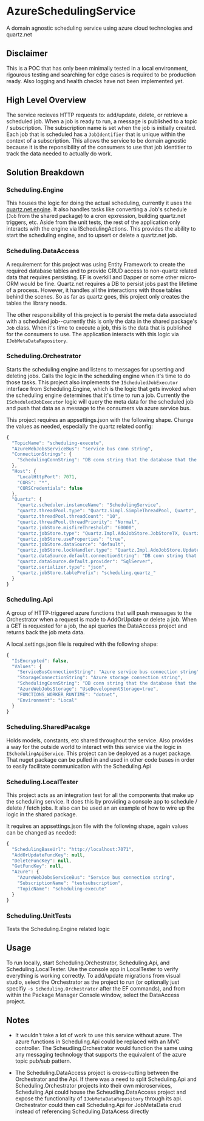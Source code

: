 # AzureSchedulingService
A domain agnostic scheduling service using azure cloud technologies and quartz.net

## Disclaimer
This is a POC that has only been minimally tested in a local environment, rigourous testing and searching for edge cases is required to be production ready. Also logging and health checks have not been implemented yet.

## High Level Overview
The service recieves HTTP requests to: add/update, delete, or retrieve a scheduled job. When a job is ready to run, a message is published to a topic / subscription. The subscription name is set when the job is initially created. Each job that is scheduled has a `JobIdentifier` that is unique within the context of a subscription. This allows the service to be domain agnostic because it is the reponsibility of the consumers to use that job identitier to track the data needed to actually do work.

## Solution Breakdown

### Scheduling.Engine
This houses the logic for doing the actual scheduling, currently it uses the [quartz.net engine](https://github.com/quartznet/quartznet). It also handles tasks like converting a Job's schedule (`Job` from the shared package) to a cron epxression, building quartz.net triggers, etc. Aside from the unit tests, the rest of the application only interacts with the engine via ISchedulingActions. This provides the ability to start the scheduling engine, and to upsert or delete a quartz.net job.

### Scheduling.DataAccess
A requirement for this project was using Entity Framework to create the required database tables and to provide CRUD access to non-quartz related data that requires persisting. EF is overkill and Dapper or some other micro-ORM would be fine. Quartz.net requires a DB to persist jobs past the lifetime of a process. However, it handles all the interactions with those tables behind the scenes. So as far as quartz goes, this project only creates the tables the library needs. 

The other responsibility of this project is to persist the meta data associated with a scheduled job--currently this is only the data in the shared package's `Job` class. When it's time to execute a job, this is the data that is published for the consumers to use. The application interacts with this logic via `IJobMetaDataRepository`.

### Scheduling.Orchestrator
Starts the scheduling engine and listens to messages for upserting and deleting jobs. Calls the logic in the scheduling engine when it's time to do those tasks. This project also implements the `IScheduledJobExecutor` interface from Scheduling.Engine, which is the logic that gets invoked when the scheduling engine determines that it's time to run a job. Currently the `IScheduledJobExecutor` logic will query the meta data for the scheduled job and push that data as a message to the consumers via azure service bus.

This project requires an appsettings.json with the following shape. Change the values as needed, especially the quartz related config:
```javascript
{
  "TopicName": "scheduling-execute",
  "AzureWebJobsServiceBus": "service bus conn string",
  "ConnectionStrings": {
    "SchedulingConnString": "DB conn string that the database that the data access logic uses"
  },
  "Host": {
    "LocalHttpPort": 7071,
    "CORS": "*",
    "CORSCredentials": false
  },
  "Quartz": {
    "quartz.scheduler.instanceName": "SchedulingService",
    "quartz.threadPool.type": "Quartz.Simpl.SimpleThreadPool, Quartz",
    "quartz.threadPool.threadCount": "10",
    "quartz.threadPool.threadPriority": "Normal",
    "quartz.jobStore.misfireThreshold": "60000",
    "quartz.jobStore.type": "Quartz.Impl.AdoJobStore.JobStoreTX, Quartz",
    "quartz.jobStore.useProperties": "true",
    "quartz.jobStore.dataSource": "default",
    "quartz.jobStore.lockHandler.type": "Quartz.Impl.AdoJobStore.UpdateLockRowSemaphore, Quartz",
    "quartz.dataSource.default.connectionString": "DB conn string that the database that the data access logic uses",
    "quartz.dataSource.default.provider": "SqlServer",
    "quartz.serializer.type": "json",
    "quartz.jobStore.tablePrefix": "scheduling.quartz_"
  }
}
```
### Scheduling.Api
A group of HTTP-triggered azure functions that will push messages to the Orchestrator when a request is made to AddOrUpdate or delete a job. When a GET is requested for a job, the api queries the DataAccess project and returns back the job meta data.

A local.settings.json file is required with the following shape:
```javascript
{
  "IsEncrypted": false,
  "Values": {
    "ServiceBusConnectionString": "Azure service bus connection string",
    "StorageConnectionString": "Azure storage connection string",
    "SchedulingConnString": "DB conn string that the database that the data access logic uses",
    "AzureWebJobsStorage": "UseDevelopmentStorage=true",
    "FUNCTIONS_WORKER_RUNTIME": "dotnet",
    "Environment": "Local"
  }
}
```

### Scheduling.SharedPacakge
Holds models, constants, etc shared throughout the service. Also provides a way for the outside world to interact with this service via the logic in `ISchedulingApiService`. This project can be deployed as a nuget package. That nuget package can be pulled in and used in other code bases in order to easily facilitate communication with the Scheduling.Api

### Scheduling.LocalTester
This project acts as an integration test for all the components that make up the scheduling service. It does this by providing a console app to schedule / delete / fetch jobs. It also can be used an an example of how to wire up the logic in the shared package.

It requires an appsettings.json file with the following shape, again values can be changed as needed:

```javascript
{
  "SchedulingBaseUrl": "http://localhost:7071",
  "AddOrUpdateFuncKey": null, 
  "DeleteFuncKey": null,
  "GetFuncKey": null,
  "Azure": {
    "AzureWebJobsServiceBus": "Service bus connection string",
    "SubscriptionName": "testsubscription",
    "TopicName": "scheduling-execute"
  }
}
```

### Scheduling.UnitTests
Tests the Scheduling.Engine related logic

## Usage
To run locally, start Scheduling.Orchestrator, Scheduling.Api, and Scheduling.LocalTester. Use the console app in LocalTester to verify everything is working correctly. To add/update migrations from visual studio, select the Orchestrator as the project to run (or optionally just specifiy `-s Scheduling.Orchestrator` after the EF commands), and from within the Package Manager Console window, select the DataAccess project.

## Notes
* It wouldn't take a lot of work to use this service without azure. The azure functions in Scheduling.Api could be replaced with an MVC controller. The Scheudling.Orchestrator would function the same using any messaging technology that supports the equivalent of the azure topic pub/sub pattern.

* The Scheduling.DataAccess project is cross-cutting between the Orchestrator and the Api. If there was a need to split Scheduling.Api and Scheduling.Orchestrator projects into their own microservices, Scheduling.Api could house the Scheudling.DataAccess project and expose the functionality of `IJobMetaDataRepository` through its api. Orchestrator could then call Scheduling.Api for JobMetaData crud instead of referencing Scheduling.DataAcess directly
